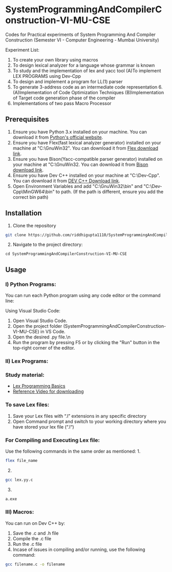 # SystemProgrammingAndCompilerConstruction-VI-MU-CSE
Codes for Practical experiments of System Programming And Compiler Construction (Semester VI - Computer Engineering - Mumbai University)

Experiment List:
1. To create your own library using macros
2. To design lexical analyzer for a language whose grammar is known
3. To study and the implementation of lex and yacc tool
(A)To implement LEX PROGRAMS using Dev-Cpp
4. To design and implement a program for LL(1) parser
5. To generate 3-address code as an intermediate code representation
6.(A)Implementation of Code Optimization Techniques
(B)Implementation of Target code generation phase of the compiler
7. Implementations of two pass Macro Processor

## Prerequisites

1. Ensure you have Python 3.x installed on your machine. You can download it from [Python's official website](https://www.python.org/downloads/).
2. Ensure you have Flex(fast lexical analyzer generator) installed on your machine at "C:\GnuWin32". You can download it from [Flex download link](https://sourceforge.net/projects/gnuwin32/files/flex/2.5.4a-1/flex-2.5.4a-1.exe/download).
3. Ensure you have Bison(Yacc-compatible parser generator) installed on your machine at "C:\GnuWin32. You can download it from [Bison download link](https://sourceforge.net/projects/gnuwin32/files/bison/2.4.1/bison-2.4.1-setup.exe/download).
4. Ensure you have Dev C++ installed on your machine at "C:\Dev-Cpp". You can download it from [DEV C++ Download link](https://sourceforge.net/projects/orwelldevcpp/).
5. Open Environment Variables and add "C:\GnuWin32\bin" and "C:\Dev-Cpp\MinGW64\bin" to path. (If the path is different, ensure you add the correct bin path)

## Installation
1. Clone the repository
```bash
git clone https://github.com/riddhigupta1110/SystemProgrammingAndCompilerConstruction-VI-MU-CSE.git
```
2. Navigate to the project directory:
```shell
cd SystemProgrammingAndCompilerConstruction-VI-MU-CSE
```

## Usage
### **I) Python Programs:**
You can run each Python program using any code editor or the command line:

Using Visual Studio Code:
1. Open Visual Studio Code.
2. Open the project folder (SystemProgrammingAndCompilerConstruction-VI-MU-CSE) in VS Code.
3. Open the desired .py file.\n
4. Run the program by pressing F5 or by clicking the "Run" button in the top-right corner of the editor.

### **II) Lex Programs:**
### Study material:
- [Lex Programming Basics](https://www.ibm.com/docs/zh/aix/7.1?topic=l-lex-command)
- [Reference Video for downloading](https://youtu.be/7Xs21JKSHMc?si=ls9N7TofMmG3o9UB)

### To save Lex files: 
1. Save your Lex files with “.l” extensions in any specific directory
2. Open Command prompt and switch to your working directory where you have stored your lex file (“.l“)

### For Compiling and Executing Lex file:
Use the following commands in the same order as mentioned:
1.
```bash
flex file_name
```
2.
```bash
gcc lex.yy.c
```
3.
```bash
a.exe
```
### **III) Macros:**
You can run on Dev C++ by:
1. Save the .c and .h file
2. Compile the .c file
3. Run the .c file
4. Incase of issues in compiling and/or running, use the following command:
```bash
gcc filename.c -o filename
```
